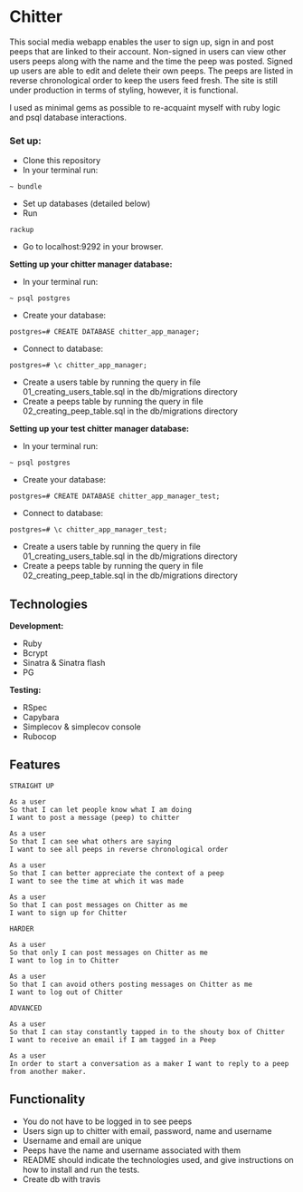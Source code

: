 # Chitter #

This social media webapp enables the user to sign up, sign in and post peeps that are linked to their account. Non-signed in users can view other users peeps along with the name and the time the peep was posted. Signed up users are able to edit and delete their own peeps. The peeps are listed in reverse chronological order to keep the users feed fresh. The site is still under production in terms of styling, however, it is functional.

I used as minimal gems as possible to re-acquaint myself with ruby logic and psql database interactions. 

### Set up:

- Clone this repository
- In your terminal run:
``` 
~ bundle
```
- Set up databases (detailed below)
- Run 
```
rackup
```
- Go to localhost:9292 in your browser.

**Setting up your chitter manager database:**

- In your terminal run:
``` 
~ psql postgres
```
- Create your database:
```
postgres=# CREATE DATABASE chitter_app_manager;
```
- Connect to database:
```
postgres=# \c chitter_app_manager;
```
- Create a users table by running the query in file 01_creating_users_table.sql in the db/migrations directory
- Create a peeps table by running the query in file 02_creating_peep_table.sql in the db/migrations directory

**Setting up your test chitter manager database:**

- In your terminal run:
``` 
~ psql postgres
```
- Create your database:
```
postgres=# CREATE DATABASE chitter_app_manager_test;
```
- Connect to database:
```
postgres=# \c chitter_app_manager_test;
```
- Create a users table by running the query in file 01_creating_users_table.sql in the db/migrations directory
- Create a peeps table by running the query in file 02_creating_peep_table.sql in the db/migrations directory

## Technologies
**Development:**
- Ruby
- Bcrypt
- Sinatra & Sinatra flash
- PG

**Testing:**
- RSpec
- Capybara
- Simplecov & simplecov console
- Rubocop

## Features
```
STRAIGHT UP

As a user
So that I can let people know what I am doing  
I want to post a message (peep) to chitter

As a user
So that I can see what others are saying  
I want to see all peeps in reverse chronological order

As a user
So that I can better appreciate the context of a peep
I want to see the time at which it was made

As a user
So that I can post messages on Chitter as me
I want to sign up for Chitter

HARDER

As a user
So that only I can post messages on Chitter as me
I want to log in to Chitter

As a user
So that I can avoid others posting messages on Chitter as me
I want to log out of Chitter

ADVANCED

As a user
So that I can stay constantly tapped in to the shouty box of Chitter
I want to receive an email if I am tagged in a Peep

As a user
In order to start a conversation as a maker I want to reply to a peep from another maker.
```

## Functionality
- You do not have to be logged in to see peeps
- Users sign up to chitter with email, password, name and username
- Username and email are unique
- Peeps have the name and username associated with them
- README should indicate the technologies used, and give instructions on how to install and run the tests.
- Create db with travis
